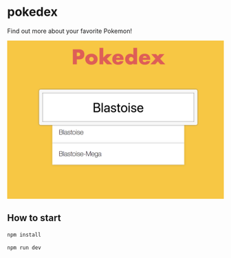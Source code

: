 # pokedex

Find out more about your favorite Pokemon!

![](assets/sample.png)

## How to start

```
npm install
```

```
npm run dev
```